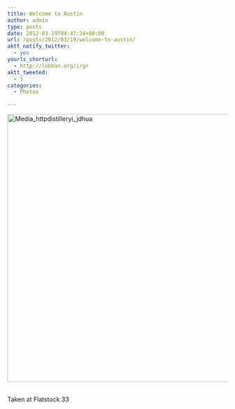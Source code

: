 ```yaml
---
title: Welcome to Austin
author: admin
type: posts
date: 2012-03-19T04:47:24+00:00
url: /posts/2012/03/19/welcome-to-austin/
aktt_notify_twitter:
  - yes
yourls_shorturl:
  - http://lobban.org/i/gr
aktt_tweeted:
  - 1
categories:
  - Photos

---
```

<div class='posterous_autopost'>
  <a href="http://instagr.am/p/IV1Ej5qlsu/"></p> 
  
  <div class='p_embed p_image_embed'>
    <a href="http://getfile3.posterous.com/getfile/files.posterous.com/nonimage/bnCJsehCvctxugbvAhHoeaoCjlGGxqfhqHxHdvtbubthmfozgkzmpdDbxogi/media_httpdistilleryi_jdHua.jpg.scaled1000.jpg"><img alt="Media_httpdistilleryi_jdhua" height="612" src="http://getfile3.posterous.com/getfile/files.posterous.com/nonimage/bnCJsehCvctxugbvAhHoeaoCjlGGxqfhqHxHdvtbubthmfozgkzmpdDbxogi/media_httpdistilleryi_jdHua.jpg.scaled1000.jpg" width="612" /></a>
  </div>
  
  <p>
    </a><br />Taken at Flatstock 33</div>